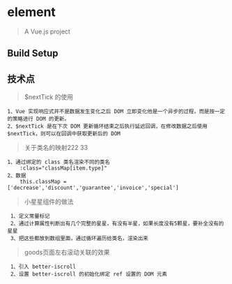 # element

> A Vue.js project

## Build Setup

## 技术点

> $nextTick 的使用
```
1、Vue 实现响应式并不是数据发生变化之后 DOM 立即变化他是一个异步的过程，而是按一定的策略进行 DOM 的更新。
2、$nextTick 是在下次 DOM 更新循环结束之后执行延迟回调，在修改数据之后使用 $nextTick，则可以在回调中获取更新后的 DOM

```
> 关于类名的映射222 33

```
1、通过绑定的 class 类名渲染不同的类名
    :class="classMap[item.type]"
2、数据
    this.classMap = ['decrease','discount','guarantee','invoice','special']

```

> 小星星组件的做法

```
 1、定义常量标记
 2、通过计算属性判断出有几个完整的星星，有没有半星，如果长度没有5颗星，要补全没有的星星
 3、把这些都放到数组里面，通过循环遍历给类名，渲染出来

```
> goods页面左右滚动关联的效果

```
 1、引入 better-iscroll
 2、设置 better-iscroll 的初始化绑定 ref 设置的 DOM 元素
```